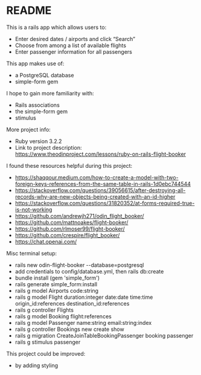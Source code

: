 # README

This is a rails app which allows users to:
* Enter desired dates / airports and click “Search”
* Choose from among a list of available flights
* Enter passenger information for all passengers

This app makes use of:
* a PostgreSQL database
* simple-form gem

I hope to gain more familiarity with:
* Rails associations
* the simple-form gem
* stimulus

More project info:
* Ruby version 3.2.2
* Link to project description: https://www.theodinproject.com/lessons/ruby-on-rails-flight-booker

I found these resources helpful during this project:
* https://shaqqour.medium.com/how-to-create-a-model-with-two-foreign-keys-references-from-the-same-table-in-rails-1d0ebc744544
* https://stackoverflow.com/questions/39056615/after-destroying-all-records-why-are-new-objects-being-created-with-an-id-higher
* https://stackoverflow.com/questions/31820352/at-forms-required-true-is-not-working
* https://github.com/andrewjh271/odin_flight_booker/
* https://github.com/mattnoakes/flight-booker/
* https://github.com/rlmoser99/flight-booker/
* https://github.com/crespire/flight_booker/
* https://chat.openai.com/

Misc terminal setup:
* rails new odin-flight-booker --database=postgresql
* add credentials to config/database.yml, then rails db:create
* bundle install (gem 'simple_form')
* rails generate simple_form:install 
* rails g model Airports code:string
* rails g model Flight duration:integer date:date time:time origin_id:references destination_id:references
* rails g controller Flights
* rails g model Booking flight:references
* rails g model Passenger name:string email:string:index
* rails g controller Bookings new create show
* rails g migration CreateJoinTableBookingPassenger booking passenger
* rails g stimulus passenger

This project could be improved:
* by adding styling
